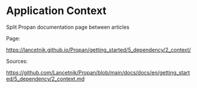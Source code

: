 # Application Context

Split Propan documentation page between articles

Page:

https://lancetnik.github.io/Propan/getting_started/5_dependency/2_context/

Sources:

https://github.com/Lancetnik/Propan/blob/main/docs/docs/en/getting_started/5_dependency/2_context.md